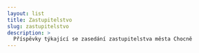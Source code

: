 ```yaml
---
layout: list
title: Zastupitelstvo
slug: zastupitelstvo
description: >
  Příspěvky týkající se zasedání zastupitelstva města Chocně
---
```

